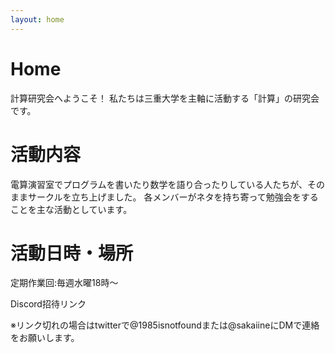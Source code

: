 ```yaml
---
layout: home
---
```




# Home
計算研究会へようこそ！
私たちは三重大学を主軸に活動する「計算」の研究会です。

# 活動内容
電算演習室でプログラムを書いたり数学を語り合ったりしている人たちが、そのままサークルを立ち上げました。 各メンバーがネタを持ち寄って勉強会をすることを主な活動としています。

# 活動日時・場所

定期作業回:毎週水曜18時～

Discord招待リンク

※リンク切れの場合はtwitterで@1985isnotfoundまたは@sakaiineにDMで連絡をお願いします。


